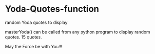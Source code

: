 # Yoda-Quotes-function
random Yoda quotes to display

masterYoda() can be called from any python program to display random quotes.
15 quotes.

May the Force be with You!!!
